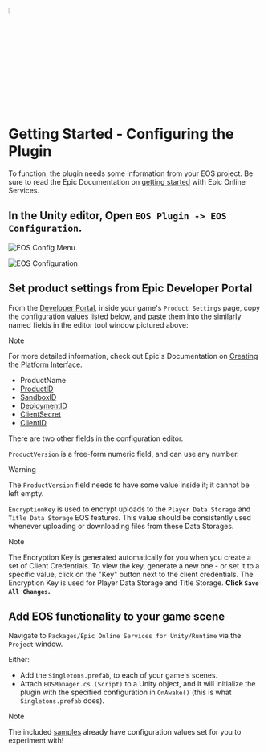 <a href="/com.playeveryware.eos/README.md"><img src="/com.playeveryware.eos/Documentation~/images/PlayEveryWareLogo.gif" alt="Readme" width="5%"/></a>

# Getting Started - Configuring the Plugin

To function, the plugin needs some information from your EOS project. Be sure to read the Epic Documentation on [getting started](https://dev.epicgames.com/docs/epic-account-services/getting-started?sessionInvalidated=true) with Epic Online Services.

## In the Unity editor, Open ```EOS Plugin -> EOS Configuration```.

![EOS Config Menu](/com.playeveryware.eos/Documentation~/images/eos-configuration-menu.png)

![EOS Configuration](/com.playeveryware.eos/Documentation~/images/eos_configuration.png)

## Set product settings from Epic Developer Portal

From the [Developer Portal](https://dev.epicgames.com/portal/), inside your game's `Product Settings` page, copy the configuration values listed below, and paste them into the similarly named fields in the editor tool window pictured above:

> [!NOTE]
> For more detailed information, check out Epic's Documentation on [Creating the Platform Interface](https://dev.epicgames.com/docs/game-services/eos-platform-interface#creating-the-platform-interface).

* ProductName
* [ProductID](https://dev.epicgames.com/docs/services/en-US/Glossary/index.html#D?term=ProductId)
* [SandboxID](https://dev.epicgames.com/docs/services/en-US/Glossary/index.html#D?term=SandboxId)
* [DeploymentID](https://dev.epicgames.com/docs/services/en-US/Glossary/index.html#D?term=DeploymentId)
* [ClientSecret](https://dev.epicgames.com/docs/services/en-US/Glossary/index.html#D?term=ClientSecret)
* [ClientID](https://dev.epicgames.com/docs/services/en-US/Glossary/index.html#D?term=ClientId)

There are two other fields in the configuration editor.

`ProductVersion` is a free-form numeric field, and can use any number.

> [!WARNING]
> The `ProductVersion` field needs to have some value inside it; it cannot be left empty.
	
`EncryptionKey` is used to encrypt uploads to the `Player Data Storage` and `Title Data Storage` EOS features. This value should be consistently used whenever uploading or downloading files from these Data Storages.

> [!NOTE]
> The Encryption Key is generated automatically for you when you create a set of Client Credentials. To view the key, generate a new one - or set it to a specific value, click on the "Key" button next to the client credentials.
> The Encryption Key is used for Player Data Storage and Title Storage.
**Click `Save All Changes`.**

## Add EOS functionality to your game scene

Navigate to `Packages/Epic Online Services for Unity/Runtime` via the `Project` window.

Either:
- Add the `Singletons.prefab`, to each of your game's scenes.
- Attach `EOSManager.cs (Script)` to a Unity object, and it will initialize the plugin with the specified configuration in `OnAwake()` (this is what `Singletons.prefab` does).

> [!NOTE]
> The included [samples](http://github.com/EOS-Contrib/eos_plugin_for_unity/blob/development/com.playeveryware.eos/README.md#samples) already have configuration values set for you to experiment with!